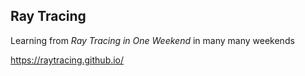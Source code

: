 ## Ray Tracing

Learning from *Ray Tracing in One Weekend* in many many weekends

https://raytracing.github.io/
